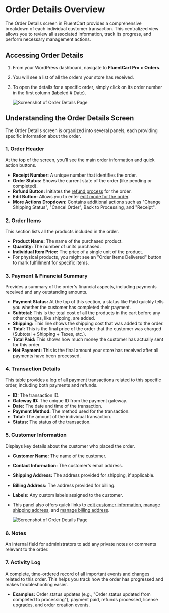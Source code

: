  # Order Details Overview

The Order Details screen in FluentCart provides a comprehensive breakdown of each individual customer transaction. This centralized view allows you to review all associated information, track its progress, and perform necessary management actions.

## Accessing Order Details

1.  From your WordPress dashboard, navigate to **FluentCart Pro > Orders**.
2.  You will see a list of all the orders your store has received.
3.  To open the details for a specific order, simply click on its order number in the first column (labeled # Date). 

    ![Screenshot of Order Details Page](/images/store-management/order-details-overview/order-3-details.png)

## Understanding the Order Details Screen

The Order Details screen is organized into several panels, each providing specific information about the order.

### 1. Order Header

At the top of the screen, you’ll see the main order information and quick action buttons.

* **Receipt Number:** A unique number that identifies the order.
* **Order Status:** Shows the current state of the order (like pending or completed).
* **Refund Button:** Initiates the [refund process](/guide/store-management/orders-management/processing-refunds) for the order.
* **Edit Button:** Allows you to enter [edit mode for the order](/guide/store-management/orders-management/editing-existing-orders).
* **More Actions Dropdown:** Contains additional actions such as "Change Shipping Status", "Cancel Order", Back to Processing, and "Receipt".

### 2. Order Items

This section lists all the products included in the order.

* **Product Name:** The name of the purchased product.
* **Quantity:** The number of units purchased.
* **Individual Item Price:** The price of a single unit of the product.
* For physical products, you might see an "Order Items Delivered" button to mark fulfillment for specific items.

### 3. Payment & Financial Summary

Provides a summary of the order's financial aspects, including payments received and any outstanding amounts.

* **Payment Status:** At the top of this section, a status like Paid quickly tells you whether the customer has completed their payment.
* **Subtotal:** This is the total cost of all the products in the cart before any other charges, like shipping, are added.
* **Shipping:** This line shows the shipping cost that was added to the order.
* **Total:** This is the final price of the order that the customer was charged (Subtotal + Shipping + Taxes, etc.).
* **Total Paid:** This shows how much money the customer has actually sent for this order.
* **Net Payment:** This is the final amount your store has received after all payments have been processed.

### 4. Transaction Details

This table provides a log of all payment transactions related to this specific order, including both payments and refunds.

* **ID:** The transaction ID.
* **Gateway ID:** The unique ID from the payment gateway.
* **Date:** The date and time of the transaction.
* **Payment Method:** The method used for the transaction.
* **Total:** The amount of the individual transaction.
* **Status:** The status of the transaction.

### 5. Customer Information

Displays key details about the customer who placed the order.

* **Customer Name:** The name of the customer.
* **Contact Information:** The customer's email address.
* **Shipping Address:** The address provided for shipping, if applicable.
* **Billing Address:** The address provided for billing.
* **Labels:** Any custom labels assigned to the customer.
* This panel also offers quick links to [edit customer information](/guide/store-management/customers-management/customer-details-overview#editing-customer-information), [manage shipping address](/guide/store-management/customers-management/customer-details-overview#managing-customer-addresses), and [manage billing address](/guide/store-management/customers-management/customer-details-overview#managing-customer-addresses).

    ![Screenshot of Order Details Page](/images/store-management/order-details-overview/order-details.png)

### 6. Notes

An internal field for administrators to add any private notes or comments relevant to the order.

### 7. Activity Log

A complete, time-ordered record of all important events and changes related to this order. This helps you track how the order has progressed and makes troubleshooting easier.

* **Examples:** Order status updates (e.g., "Order status updated from completed to processing"), payment paid, refunds processed, license upgrades, and order creation events.

